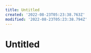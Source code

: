 ```yaml
---
title: Untitled
created: '2022-08-23T05:23:38.763Z'
modified: '2022-08-23T05:23:38.794Z'
---
```


# Untitled
